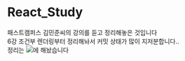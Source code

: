 # React_Study
패스트캠퍼스 김민준씨의 강의를 듣고 정리해놓은 것입니다<br>
6강 조건부 렌더링부터 정리해놔서 커밋 상태가 많이 지저분합니다..<br>
정리는
<a href="https://jsm8109jsm.notion.site/a064e6e137cc4389af40f40aa033c98c"><img src="https://img.shields.io/badge/Notion-000000?style=flat-square&logo=Notion&logoColor=white"/></a>에 해놨습니다
